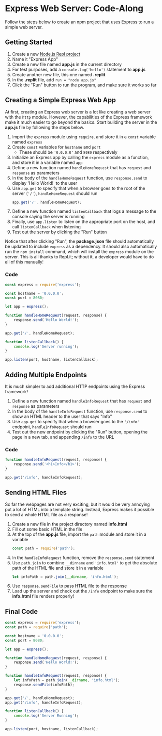 # Express Web Server: Code-Along
Follow the steps below to create an npm project that uses Express to run a simple web server.

## Getting Started
1. Create a new [Node.js Repl project](https://repl.it/new/nodejs)
1. Name it "Express App"
1. Create a new file named **app.js** in the current directory
1. For test purposes, add a `console.log('hello')` statement to **app.js** 
1. Create another new file, this one named **.replit**
1. In the **.replit** file, add `run = "node app.js"`
1. Click the "Run" button to run the program, and make sure it works so far

## Creating a Simple Express Web App
At first, creating an Express web server is a lot like creating a web server with the `http` module. However, the capabilities of the Express framework make it much easier to go beyond the basics. Start building the server in the **app.js** file by following the steps below.

1. Import the `express` module using `require`, and store it in a `const` variable named `express`
1. Create `const` variables for `hostname` and `port`
    - These should be `'0.0.0.0'` and `8080` respectively
1. Initialize an Express app by calling the `express` module as a function, and store it in a variable named `app`
1. Define a new function named `handleHomeRequest` that has `request` and `response` as parameters
1. In the body of the `handleHomeRequest` function, use `response.send` to display 'Hello World!' to the user
1. Use `app.get` to specify that when a browser goes to the root of the server (`'/'`), `handleHomeRequest` should run
    ```js
    app.get('/', handleHomeRequest);
    ```
1. Define a new function named `listenCallback` that logs a message to the console saying the server is running
1. Finally, use `app.listen` to listen on the appropriate port on the host, and call `listenCallback` when listening
1. Test out the server by clicking the "Run" button

Notice that after clicking "Run", the **package.json** file should automatically be updated to include `express` as a dependency. It should also automatically run the `npm install` command, which will install the `express` module on the server. This is all thanks to Repl.it; without it, a developer would have to do all of this manually!

### Code
```js
const express = require('express');

const hostname = '0.0.0.0';
const port = 8080;

let app = express();

function handleHomeRequest(request, response) {
    response.send('Hello World!');
}

app.get('/', handleHomeRequest);

function listenCallback() {
    console.log('Server running');
}

app.listen(port, hostname, listenCallback);
```

## Adding Multiple Endpoints
It is much simpler to add additional HTTP endpoints using the Express framework!

1. Define a new function named `handleInfoRequest` that has `request` and `response` as parameters
1. In the body of the `handleInfoRequest` function, use `response.send` to show an HTML header to the user that says "Info"
1. Use `app.get` to specify that when a browser goes to the `'/info'` endpoint, `handleInfoRequest` should run
1. Test out the new endpoint by clicking the "Run" button, opening the page in a new tab, and appending `/info` to the URL

### Code
```js
function handleInfoRequest(request, response) {
    response.send('<h1>Info</h1>');
}

app.get('/info', handleInfoRequest);
```

## Sending HTML Files
So far the webpages are not very exciting, but it would be very annoying put a lot of HTML into a template string. Instead, Express makes it possible to send a whole HTML file as a response!

1. Create a new file in the project directory named **info.html**
1. Fill out some basic HTML in the file
1. At the top of the **app.js** file, import the `path` module and store it in a variable
    ```js
    const path = require('path');
    ```
1. In the `handleInfoRequest` function, remove the `response.send` statement
1. Use `path.join` to combine `__dirname` and `'info.html'` to get the absolute path of the HTML file and store it in a variable
    ```js
    let infoPath = path.join(__dirname, 'info.html');
    ```
1. Use `response.sendFile` to pass HTML file to the response
1. Load up the server and check out the `/info` endpoint to make sure the **info.html** file renders properly!

## Final Code
```js
const express = require('express');
const path = require('path');

const hostname = '0.0.0.0';
const port = 8080;

let app = express();

function handleHomeRequest(request, response) {
    response.send('Hello World!');
}

function handleInfoRequest(request, response) {
    let infoPath = path.join(__dirname, 'info.html');
    response.sendFile(infoPath);
}

app.get('/', handleHomeRequest);
app.get('/info', handleInfoRequest);

function listenCallback() {
    console.log('Server Running');
}

app.listen(port, hostname, listenCallback);
```